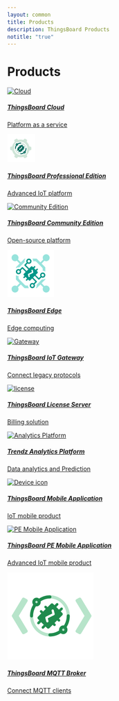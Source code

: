```yaml
---
layout: common
title: Products
description: ThingsBoard Products
notitle: "true"
---
```


<h1 class="mainTitle products">Products</h1>

<div class="products-cards">
    <a href="/products/paas/" class="card cloud">
        <img src="/images/thingsboard-c-icon.svg" alt="Cloud">
        <h5 class="title">ThingsBoard Cloud</h5>
        <p>Platform as a service</p>
    </a>
    <a href="/products/thingsboard-pe/" class="card prof">
        <img src="/images/thingsboard-p-icon.svg" alt="Professional Edition">
        <h5 class="title">ThingsBoard Professional Edition</h5>
        <p>Advanced IoT platform</p>
    </a>
    <a href="/docs/getting-started-guides/what-is-thingsboard/" class="card com">
        <img src="/images/thingsboard-cm-icon.svg" alt="Community Edition">
        <h5 class="title">ThingsBoard Community Edition</h5>
        <p>Open-source platform</p>
    </a>
    <a href="/products/thingsboard-edge/" class="card thingsboard-edge">
        <img src="/images/thingsboard-e-icon.svg" alt="Edge">
        <h5 class="title">ThingsBoard Edge</h5>
        <p>Edge computing</p>
    </a>
    <a href="/docs/iot-gateway/what-is-iot-gateway/" class="card gateway">
        <img src="/images/gateway-icon.svg" alt="Gateway">
        <h5 class="title">ThingsBoard IoT Gateway</h5>
        <p>Connect legacy protocols</p>
    </a>
    <a href="/products/license-server/" class="card license">
        <img src="/images/license-icon.svg" alt="license">
        <h5 class="title">ThingsBoard License Server</h5>
        <p>Billing solution</p>
    </a>
    <a href="/products/trendz/" class="card trendz">
        <img src="/images/trendz-icon.svg" alt="Analytics Platform">
        <h5 class="title">Trendz Analytics Platform</h5>
        <p>Data analytics and Prediction</p>
    </a>
    <a href="/products/mobile/" class="card mobile">
        <img src="/images/tb-mobile-icon.svg" alt="Device icon">
        <h5 class="title">ThingsBoard Mobile Application</h5>
        <p>IoT mobile product</p>
    </a>
    <a href="/products/mobile-pe/" class="card pe-mobile">
        <img src="/images/tb-pe-mobile-icon.svg" alt="PE Mobile Application">
        <h5 class="title">ThingsBoard PE Mobile Application</h5>
        <p>Advanced IoT mobile product</p>
    </a>
    <a href="/products/mqtt-broker/" class="card card-middle mqtt-broker">
        <img src="/images/tbmq-icon.svg" alt="MQTT Broker">
        <h5 class="title">ThingsBoard MQTT Broker</h5>
        <p>Connect MQTT clients</p>
    </a>
</div>

